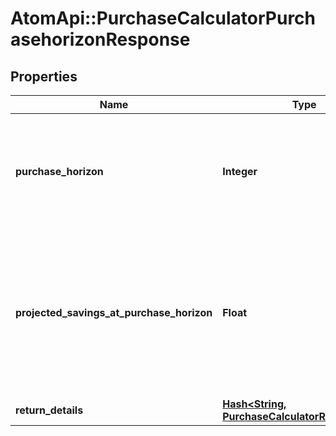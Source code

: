 # AtomApi::PurchaseCalculatorPurchasehorizonResponse

## Properties
Name | Type | Description | Notes
------------ | ------------- | ------------- | -------------
**purchase_horizon** | **Integer** | The number of periods needed in order to meet the major purchase goal. | 
**projected_savings_at_purchase_horizon** | **Float** | The total amount of savings that are projected to be available at the major purchase date, expressed in today’s dollars. | 
**return_details** | [**Hash&lt;String, PurchaseCalculatorReturnDetail&gt;**](PurchaseCalculatorReturnDetail.md) |  | 


